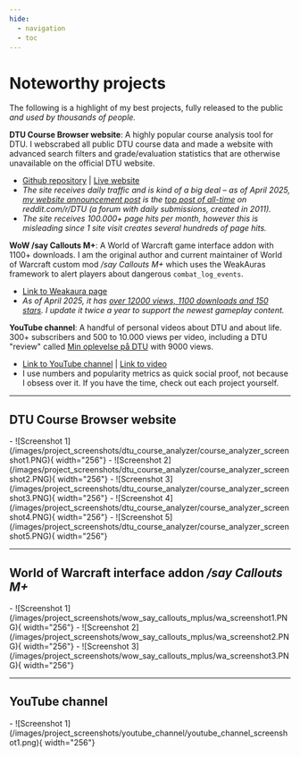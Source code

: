 ```yaml
---
hide:
  - navigation
  - toc
---
```


# Noteworthy projects

The following is a highlight of my best projects, fully released to the public *and used by thousands of people.*

**DTU Course Browser website**: A highly popular course analysis tool for DTU. I webscrabed all public DTU course data and made a website with advanced search filters and grade/evaluation statistics that are otherwise unavailable on the official DTU website.

- [Github repository](https://github.com/JonatanRasmussen) | [Live website](https://dtucourseanalyzer.pythonanywhere.com/)
- *The site receives daily traffic and is kind of a big deal – as of April 2025, [my website announcement post](https://www.reddit.com/r/DTU/comments/1eb9rgv/im_launching_my_dtu_course_analyzer_website_a/) is the [top post of all-time](https://www.reddit.com/r/DTU/top/?sort=top&t=all) on reddit.com/r/DTU (a forum with daily submissions, created in 2011).*
- *The site receives 100.000+ page hits per month, however this is misleading since 1 site visit creates several hundreds of page hits.*

**WoW /say Callouts M+**: A World of Warcraft game interface addon with 1100+ downloads. I am the original author and current maintainer of World of Warcraft custom mod */say Callouts M+* which uses the WeakAuras framework to alert players about dangerous `combat_log_events`.

- [Link to Weakaura page](https://wago.io/6CDe7U7t6)
- *As of April 2025, it has [over 12000 views, 1100 downloads and 150 stars](https://wago.io/6CDe7U7t6). I update it twice a year to support the newest gameplay content.*

**YouTube channel**: A handful of personal videos about DTU and about life. 300+ subscribers and 500 to 10.000 views per video, including a DTU "review" called [Min oplevelse på DTU](https://www.youtube.com/watch?v=lt1gV3O6F7o) with 9000 views.

- [Link to YouTube channel](https://www.youtube.com/@jonatanrasmussen) | [Link to video](https://www.youtube.com/watch?v=lt1gV3O6F7o)
- I use numbers and popularity metrics as quick social proof, not because I obsess over it. If you have the time, check out each project yourself.

---

## DTU Course Browser website
<div class="grid" markdown>
<div class="grid-item" markdown>

<div class="grid cards" style="grid-template-columns: repeat(5, 1fr);" markdown>
- ![Screenshot 1](/images/project_screenshots/dtu_course_analyzer/course_analyzer_screenshot1.PNG){ width="256"}
- ![Screenshot 2](/images/project_screenshots/dtu_course_analyzer/course_analyzer_screenshot2.PNG){ width="256"}
- ![Screenshot 3](/images/project_screenshots/dtu_course_analyzer/course_analyzer_screenshot3.PNG){ width="256"}
- ![Screenshot 4](/images/project_screenshots/dtu_course_analyzer/course_analyzer_screenshot4.PNG){ width="256"}
- ![Screenshot 5](/images/project_screenshots/dtu_course_analyzer/course_analyzer_screenshot5.PNG){ width="256"}
</div>
</div>
</div>

---

## World of Warcraft interface addon */say Callouts M+*
<div class="grid" markdown>
<div class="grid-item" markdown>

<div class="grid cards" style="grid-template-columns: repeat(5, 1fr);" markdown>
- ![Screenshot 1](/images/project_screenshots/wow_say_callouts_mplus/wa_screenshot1.PNG){ width="256"}
- ![Screenshot 2](/images/project_screenshots/wow_say_callouts_mplus/wa_screenshot2.PNG){ width="256"}
- ![Screenshot 3](/images/project_screenshots/wow_say_callouts_mplus/wa_screenshot3.PNG){ width="256"}
</div>
</div>
</div>

---

## YouTube channel
<div class="grid" markdown>
<div class="grid-item" markdown>

<div class="grid cards" style="grid-template-columns: repeat(5, 1fr);" markdown>
- ![Screenshot 1](/images/project_screenshots/youtube_channel/youtube_channel_screenshot1.png){ width="256"}
</div>
</div>
</div>